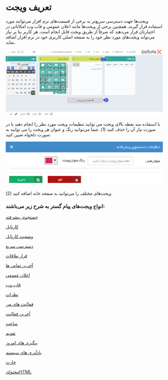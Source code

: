 # تعریف ویجت‌

ویجت‌ها جهت دسترسی سریع‌تر به برخی از قسمت‌های نرم افزار می‌توانند مورد استفاده قرار گیرند، همچنین برخی از ویجت‌ها مانند اعلان عمومی و قاب وب امکاناتی در اختیارتان قرار می‌دهند که صرفاً از طریق ویجت قابل انجام است.  هر کاربر بنا بر نیاز می‌تواند ویجت‌های مورد نظر خود را به صفحه اصلی کاربری خود در نرم افزار اضافه نماید.

![](1.png)

با استفاده سه نقطه بالای ویجت می توانید تنظیمات ویجت مورد نظر را انجام دهید یا در صورت نیاز آن را حذف کنید (1). شما می‌توانید رنگ و عنوان هر ویجت را می توانید به صورت دلخواه تعیین کنید.

![](2.png)

ویجت‌های مختلف را می‌توانید به صفحه خانه اضافه کنید (2).


### انواع ویجت‌های پیام گستر به شرح زیر می‌باشند:

[جستجوی پیشرفته](https://github.com/1stco/PayamGostarDocs/tree/master/help2.5.4/home/widget/Advanced-search/Advanced-search.md)

[کارتابل](https://github.com/1stco/PayamGostarDocs/tree/master/help2.5.4/home/widget/Cardboard/Cardboard.md)

[وضعیت کارتابل](https://github.com/1stco/PayamGostarDocs/tree/master/help2.5.4/home/widget/Cartel-tatus/Cartel-tatus.md)

[دسترسی سریع](https://github.com/1stco/PayamGostarDocs/tree/master/help2.5.4/home/widget/quick-access/quick-access.md)

[قرار ملاقات](https://github.com/1stco/PayamGostarDocs/tree/master/help2.5.4/home/widget/Meeting-widget/Meeting-widget.md)

[آخرین تماس ها](https://github.com/1stco/PayamGostarDocs/tree/master/help2.5.4/home/widget/Last-calls/Last-calls.md)

[اعلان عمومی](https://github.com/1stco/PayamGostarDocs/tree/master/help2.5.4/home/widget/Public-announcement/Public-announcement.md)

[قاب وب](https://github.com/1stco/PayamGostarDocs/tree/master/help2.5.4/home/widget/Web-frame/Web-frame.md)

[نظرات](https://github.com/1stco/PayamGostarDocs/tree/master/help2.5.4/home/widget/Comments/Comments.md)

[فعالیت های من](https://github.com/1stco/PayamGostarDocs/tree/master/help2.5.4/home/widget/My-activities/My-activities.md)

[آخرین فعالیت](https://github.com/1stco/PayamGostarDocs/tree/master/help2.5.4/home/widget/The-latest-activity/The-latest-activity.md)

[ساعت](https://github.com/1stco/PayamGostarDocs/tree/master/help2.5.4/home/widget/watch/watch.md)

[تقویم](https://github.com/1stco/PayamGostarDocs/tree/master/help2.5.4/home/widget/Calendar/Calendar.md)

[پیگیری های امروز](https://github.com/1stco/PayamGostarDocs/tree/master/help2.5.4/home/widget/Follow-up-today/Follow-up-today.md)

[یادآوری های سیستم](https://github.com/1stco/PayamGostarDocs/tree/master/help2.5.4/home/widget/System-reminders/System-reminders.md)

[چارت](https://github.com/1stco/PayamGostarDocs/tree/master/help2.5.4/home/widget/Chart/Chart.md)

[محتوایHTML](https://github.com/1stco/PayamGostarDocs/tree/master/help2.5.4/home/widget/Html-content/Html-content.md)
